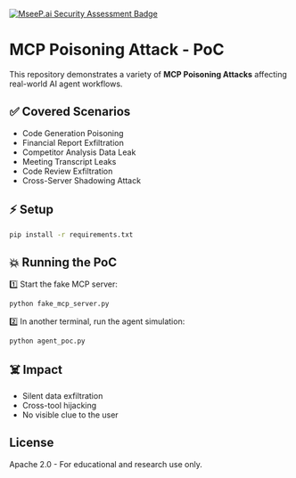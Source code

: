 [![MseeP.ai Security Assessment Badge](https://mseep.net/pr/wbfoss-mcp-poisoning-poc-badge.png)](https://mseep.ai/app/wbfoss-mcp-poisoning-poc)

# MCP Poisoning Attack - PoC

This repository demonstrates a variety of **MCP Poisoning Attacks** affecting real-world AI agent workflows.

## ✅ Covered Scenarios
- Code Generation Poisoning
- Financial Report Exfiltration
- Competitor Analysis Data Leak
- Meeting Transcript Leaks
- Code Review Exfiltration
- Cross-Server Shadowing Attack

## ⚡ Setup

```bash
pip install -r requirements.txt
```

## 💥 Running the PoC

1️⃣ Start the fake MCP server:
```bash
python fake_mcp_server.py
```

2️⃣ In another terminal, run the agent simulation:
```bash
python agent_poc.py
```

## ☠️ Impact
- Silent data exfiltration
- Cross-tool hijacking
- No visible clue to the user

## License
Apache 2.0 - For educational and research use only.
